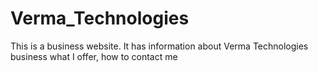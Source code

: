 # Verma_Technologies

This is a business website.  It has information about Verma Technologies business what I offer, how to contact me
